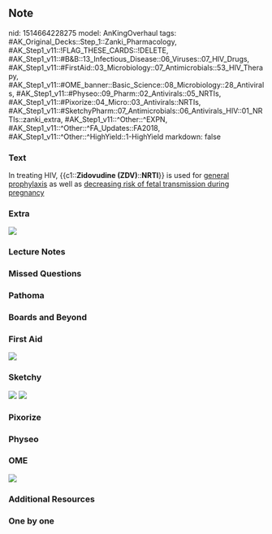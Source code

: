 ## Note
nid: 1514664228275
model: AnKingOverhaul
tags: #AK_Original_Decks::Step_1::Zanki_Pharmacology, #AK_Step1_v11::!FLAG_THESE_CARDS::!DELETE, #AK_Step1_v11::#B&B::13_Infectious_Disease::06_Viruses::07_HIV_Drugs, #AK_Step1_v11::#FirstAid::03_Microbiology::07_Antimicrobials::53_HIV_Therapy, #AK_Step1_v11::#OME_banner::Basic_Science::08_Microbiology::28_Antivirals, #AK_Step1_v11::#Physeo::09_Pharm::02_Antivirals::05_NRTIs, #AK_Step1_v11::#Pixorize::04_Micro::03_Antivirals::NRTIs, #AK_Step1_v11::#SketchyPharm::07_Antimicrobials::06_Antivirals_HIV::01_NRTIs::zanki_extra, #AK_Step1_v11::^Other::^EXPN, #AK_Step1_v11::^Other::^FA_Updates::FA2018, #AK_Step1_v11::^Other::^HighYield::1-HighYield
markdown: false

### Text
In treating HIV, {{c1::<b>Zidovudine (ZDV)</b>::<b>NRTI</b>}} is
used for <u>general prophylaxis</u> as well as <u>decreasing risk
of fetal transmission during pregnancy</u>

### Extra
<div>
  <b><img src="paste-193252053483521.jpg"></b>
</div>

### Lecture Notes


### Missed Questions


### Pathoma


### Boards and Beyond


### First Aid
<img src="paste-541874548899843.jpg">

### Sketchy
<img src="paste-280701882597377.jpg"> <img src=
"paste-dbf47d765475b0c27662bdff2c386ab24adcacb2.png">

### Pixorize


### Physeo


### OME
<div class="ome-widget">
  <a href=
  "https://onlinemeded.org/spa/microbiology/antivirals/acquire?ref=anki">
  <img src="_OME_AnkiFlashcards_Lesson_5.png"></a>
</div>

### Additional Resources


### One by one

